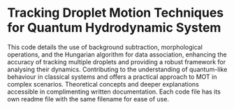 # Tracking Droplet Motion Techniques for Quantum Hydrodynamic System
This code details the use of background subtraction, morphological operations, and the Hungarian algorithm for data association, enhancing the accuracy of tracking multiple droplets and providing a robust framework for analysing their dynamics. Contributing to the understanding of quantum-like behaviour in classical systems and offers a practical approach to MOT in complex scenarios. Theoretical concepts and deeper explanations accessible in complimenting written documentation. Each code file has its own readme file with the same filename for ease of use. 
